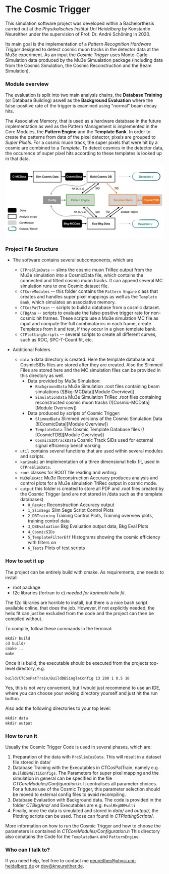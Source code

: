 # The Cosmic Trigger

This simulation software project was developed within a Bachelorthesis carried out at the *Physikalisches Institut Uni Heidelberg* by Konstantin Neureither under the supervision of Prof. Dr. André Schöning in 2020. 

Its main goal is the implementation of a *Pattern Recognition Hardware Trigger* designed to detect cosmic muon tracks in the detector data at the Mu3e experiment. As an input the *Cosmic Trigger* uses Monte-Carlo Simulation data produced by the Mu3e Simualation package (including data from the Cosmic Simulation, the Cosmic Reconstruction and the Beam Simulation). 


### Module overview

The evaluation is split into two main analysis chains, the **Database Training** (or Database Building) aswell as the **Background Evaluation** where the false-positive rate of the trigger is examined using "normal" beam decay hits.

The Associative Memory, that is used as a hardware database in the future implementation as well as the Pattern Management is implemented in the Core Modules, the **Pattern Engine** and the **Template Bank**. In order to create the patterns from data of the pixel detector, pixels are grouped to *Super Pixels*. For a cosmic muon track, the super pixels that were hit by a cosmic are combined to a *Template*. To detect cosmics in the detector data, the occurence of super pixel hits according to these templates is looked up in that data.


![Module Overview](img/Software_Module_Overview.png)



### Project File Structure

* The software contains several subcomponents, which are
    * ```CTPreSlimData``` -- slims the cosmic muon TriRec output from the Mu3e simulation into a CosmicData file, which contains the connected and fitted cosmic muon tracks. It can append several MC simulation runs to one Cosmic dataset file.
    * ```CTCoreModules``` -- this folder contains the ```Pattern Engine``` class that creates and handles super pixel mappings as well as the ```Template Bank```, which simulates an associative memory.
    * ```CTCosPatTrain``` -- scripts to build a database from a cosmic dataset.
    * ```CTBgAna``` -- scripts to evaluate the false-positive trigger rate for non-cosmic hit frames. These scripts use a Mu3e simulation MC file as input and compute the full combinatorics in each frame, create Templates from it and test, if they occur in a given template bank.
    * ```CTPlottingScripts``` -- several scripts to create all different curves, such as ROC, SPC-T-Count fit, etc.

* Additional Folders
    * ```data``` a data directory is created. Here the template database and CosmicSIDs files are stored after they are created. Also the Slimmed Files are stored here and the MC simulation files can be provided in this directory as well.
      * Data provided by Mu3e Simulation:
        * ```BackgroundData``` Mu3e Simulation .root files containing beam simulations (![Bkg-MCData][Module Overview])
        * ```SimulationData``` Mu3e Simulation TriRec .root files containing reconstructed cosmic muon tracks (![Cosmic-MCData][Module Overview])
      * Data produced by scripts of Cosmic Trigger:
        * ```SlimmedData``` Slimmed versions of the Cosmic Simulation Data (![CosmicData][Module Overview])
        * ```TemplateData``` The Cosmic Template Database files (![CosmicTDB][Module Overview])
        * ```CosmicSIDtrackData``` Cosmic Track SIDs used for external signal efficiency benchmarking
    * ```util``` contains several functions that are used within several modules and scripts.
    * ```karimaki``` an implementation of a three dimensional helix fit, used in ```CTPreSlimData```.
    * ```root``` classes for ROOT file reading and writing.
    * ```Mu3eRecAcc``` Mu3e Reconstruction Accuracy produces analysis and control plots for a Mu3e simulation TriRec output in cosmic mode.
    * ```output``` this folder is created to store all PDF and .root files created by the Cosmic Trigger (and are not stored in /data such as the template databases)
      * ```0_RecAcc``` Reconstruction Accuracy output
      * ```1_SlimSegs``` Slim Segs Script Control Plots
      * ```2_DBTraining``` Training Control Plots, Training overview plots, training control data
      * ```3_DBEvaluation``` Bkg Evaluation output data, Bkg Eval Plots 
      * ```4_CosmicSIDs``` 
      * ```5_TemplateFilterEff``` Histograms showing the cosmic efficiency with filters on
      * ```6_Tests``` Plots of test scripts
    

### How to set it up

The project can be entirely build with cmake. As requirements, one needs to install

* root package
* f2c libraries (fortran to c) *needed for karimaki helix fit*.

The f2c libraries are horrible to install, but there is a nice bash script available online, that does the job.
However, if not explicitly needed, the helix fit can just be excluded from the code and the project can then 
be compiled without.

To compile, follow these commands in the terminal:

```
mkdir build
cd build/
cmake ..
make
```

Once it is build, the executable should be executed from the projects top-level directory, e.g.

```
build/CTCosPatTrain/BuildDBSingleConfig 13 200 1 0.5 10
```

Yes, this is not very convenient, but I would just recommend to use an IDE, where you can choose your woking directory yourself and just hit the run button.

Also add the following directories to your top level:

```
mkdir data
mkdir output
```


### How to run it

Usually the Cosmic Trigger Code is used in several phases, which are:

1. Preparation of the data with ``PreSlimCosData``. This will result in a dataset file stored in data/
2. Database Training with the Executables in CTCosPatTrain, namely e.g. ```BuildDBMultiConfigs```. 
   The Parameters for super pixel mapping and the simulation in general can be specified in the file 
   *CTCoreModules/Configuration.h*. It centralises all parameter choices. For a future use of the Cosmic Trigger,
   this parameter selection should be moved to external config files to avoid recompiling.
3. Database Evaluation with Background data. The code is provided in the folder *CTBkgAna/* and Executables are e.g. ```EvalBkgDBMulti```
4. Finally, once the data is simulated and stored in *data/* and *output/*, the Plotting scripts can be used. Those can 
   found in *CTPlottingScripts/*. 
   
More information on how to run the Cosmic Trigger and how to choose the parameters is contained in *CTCoreModules/Configuration.h*
This directory also conatains the Code for the ```TemplateBank``` and ```PatternEngine```.



### Who can I talk to?
If you need help, feel free to contact me neureither@physi.uni-heidelberg.de or dev@kneureither.de.
